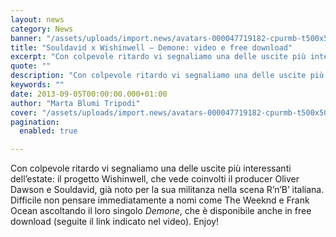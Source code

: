 ```yaml
---
layout: news
category: News
banner: "/assets/uploads/import.news/avatars-000047719182-cpurmb-t500x500.jpg"
title: "Souldavid x Wishinwell – Demone: video e free download"
excerpt: "Con colpevole ritardo vi segnaliamo una delle uscite più interessanti dell’estate: il progetto Wishinwell, che vede coinvolti il producer Oliver Dawson e Souldavid, già noto per la sua militanza nella scena R’n’B’ italiana. Difficile non pensare immediatamente a nomi come The Weeknd e Frank Ocean ascoltando il loro singolo Demone, che è disponibile anche in [&hellip"
quote: ""
description: "Con colpevole ritardo vi segnaliamo una delle uscite più interessanti dell’estate: il progetto Wishinwell, che vede coinvolti il producer Oliver Dawson e Souldavid, già noto per la sua militanza nella scena R’n’B’ italiana. Difficile non pensare immediatamente a nomi come The Weeknd e Frank Ocean ascoltando il loro singolo Demone, che è disponibile anche in [&hellip"
keywords: ""
date: 2013-09-05T00:00:00.000+01:00
author: "Marta Blumi Tripodi"
cover: "/assets/uploads/import.news/avatars-000047719182-cpurmb-t500x500.jpg"
pagination:
  enabled: true

---
```


Con colpevole ritardo vi segnaliamo una delle uscite più interessanti dell’estate: il progetto Wishinwell, che vede coinvolti il producer Oliver Dawson e Souldavid, già noto per la sua militanza nella scena R’n’B’ italiana. Difficile non pensare immediatamente a nomi come The Weeknd e Frank Ocean ascoltando il loro singolo _Demone_, che è disponibile anche in free download (seguite il link indicato nel video). Enjoy!

  